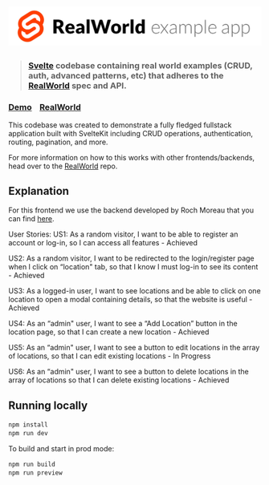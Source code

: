 # ![RealWorld Example App](logo.png)

> ### [Svelte](https://github.com/sveltejs/svelte) codebase containing real world examples (CRUD, auth, advanced patterns, etc) that adheres to the [RealWorld](https://github.com/gothinkster/realworld) spec and API.

### [Demo](https://realworld.svelte.dev)&nbsp;&nbsp;&nbsp;&nbsp;[RealWorld](https://github.com/gothinkster/realworld)

This codebase was created to demonstrate a fully fledged fullstack application built with SvelteKit including CRUD operations, authentication, routing, pagination, and more.

For more information on how to this works with other frontends/backends, head over to the [RealWorld](https://github.com/gothinkster/realworld) repo.

## Explanation

For this frontend we use the backend developed by Roch Moreau that you can find [here](https://github.com/EnzoLePadellec/secure-web-dev-backend).

User Stories:
US1: As a random visitor, I want to be able to register an account or log-in, so I can access all features - Achieved

US2: As a random visitor, I want to be redirected to the login/register page when I click on “location" tab, so that I know I must log-in to see its content - Achieved

US3: As a logged-in user, I want to see locations and be able to click on one location to open a modal containing details, so that the website is useful - Achieved

US4: As an “admin" user, I want to see a “Add Location” button in the location page, so that I can create a new location - Achieved

US5: As an “admin" user, I want to see a button to edit locations in the array of locations, so that I can edit existing locations - In Progress

US6: As an “admin" user, I want to see a button to delete locations in the array of locations so that I can delete existing locations - Achieved

## Running locally

```bash
npm install
npm run dev
```

To build and start in prod mode:

```bash
npm run build
npm run preview
```
